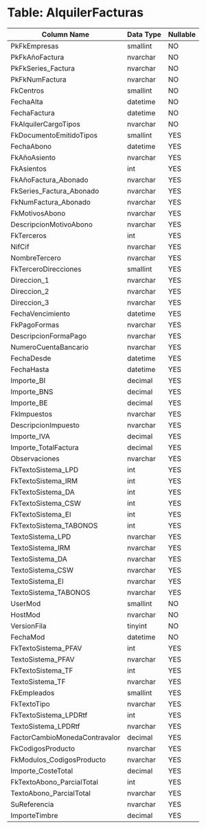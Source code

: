 # Table: AlquilerFacturas

| Column Name | Data Type | Nullable |
|-------------|-----------|----------|
| PkFkEmpresas | smallint | NO |
| PkFkAñoFactura | nvarchar | NO |
| PkFkSeries_Factura | nvarchar | NO |
| PkFkNumFactura | nvarchar | NO |
| FkCentros | smallint | NO |
| FechaAlta | datetime | NO |
| FechaFactura | datetime | NO |
| FkAlquilerCargoTipos | nvarchar | NO |
| FkDocumentoEmitidoTipos | smallint | YES |
| FechaAbono | datetime | YES |
| FkAñoAsiento | nvarchar | YES |
| FkAsientos | int | YES |
| FkAñoFactura_Abonado | nvarchar | YES |
| FkSeries_Factura_Abonado | nvarchar | YES |
| FkNumFactura_Abonado | nvarchar | YES |
| FkMotivosAbono | nvarchar | YES |
| DescripcionMotivoAbono | nvarchar | YES |
| FkTerceros | int | YES |
| NifCif | nvarchar | YES |
| NombreTercero | nvarchar | YES |
| FkTerceroDirecciones | smallint | YES |
| Direccion_1 | nvarchar | YES |
| Direccion_2 | nvarchar | YES |
| Direccion_3 | nvarchar | YES |
| FechaVencimiento | datetime | YES |
| FkPagoFormas | nvarchar | YES |
| DescripcionFormaPago | nvarchar | YES |
| NumeroCuentaBancario | nvarchar | YES |
| FechaDesde | datetime | YES |
| FechaHasta | datetime | YES |
| Importe_BI | decimal | YES |
| Importe_BNS | decimal | YES |
| Importe_BE | decimal | YES |
| FkImpuestos | nvarchar | YES |
| DescripcionImpuesto | nvarchar | YES |
| Importe_IVA | decimal | YES |
| Importe_TotalFactura | decimal | YES |
| Observaciones | nvarchar | YES |
| FkTextoSistema_LPD | int | YES |
| FkTextoSistema_IRM | int | YES |
| FkTextoSistema_DA | int | YES |
| FkTextoSistema_CSW | int | YES |
| FkTextoSistema_EI | int | YES |
| FkTextoSistema_TABONOS | int | YES |
| TextoSistema_LPD | nvarchar | YES |
| TextoSistema_IRM | nvarchar | YES |
| TextoSistema_DA | nvarchar | YES |
| TextoSistema_CSW | nvarchar | YES |
| TextoSistema_EI | nvarchar | YES |
| TextoSistema_TABONOS | nvarchar | YES |
| UserMod | smallint | NO |
| HostMod | nvarchar | NO |
| VersionFila | tinyint | NO |
| FechaMod | datetime | NO |
| FkTextoSistema_PFAV | int | YES |
| TextoSistema_PFAV | nvarchar | YES |
| FkTextoSistema_TF | int | YES |
| TextoSistema_TF | nvarchar | YES |
| FkEmpleados | smallint | YES |
| FkTextoTipo | nvarchar | YES |
| FkTextoSistema_LPDRtf | int | YES |
| TextoSistema_LPDRtf | nvarchar | YES |
| FactorCambioMonedaContravalor | decimal | YES |
| FkCodigosProducto | nvarchar | YES |
| FkModulos_CodigosProducto | nvarchar | YES |
| Importe_CosteTotal | decimal | YES |
| FkTextoAbono_ParcialTotal | int | YES |
| TextoAbono_ParcialTotal | nvarchar | YES |
| SuReferencia | nvarchar | YES |
| ImporteTimbre | decimal | YES |
